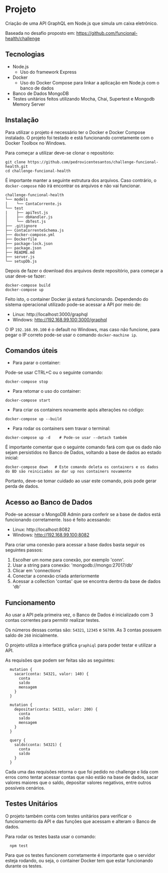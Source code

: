 # Projeto

Criação de uma API GraphQL em Node.js que simula um caixa eletrônico.

Baseada no desafio proposto em: https://github.com/funcional-health/challenge

## Tecnologias

- Node.js
  * Uso do framework Express
- Docker
  * Uso do Docker Compose para linkar a aplicação em Node.js com o banco de dados
- Banco de Dados MongoDB
- Testes unitários feitos utilizando Mocha, Chai, Supertest e Mongodb Memory Server

## Instalação

Para utilizar o projeto é necessário ter o Docker e Docker Compose instalado. O projeto foi testado e está funcionando corretamente com o Docker Toolbox no Windows.

Para começar a utilizar deve-se clonar o repositório:

```shell
git clone https://github.com/pedrovicentesantos/challenge-funcional-health.git
cd challenge-funcional-health
```

É importante manter a seguinte estrutura dos arquivos. Caso contrário, o `docker-compose` não irá encontrar os arquivos e não vai funcionar.
  
    challenge-funcional-health  
    └── models
    │    └── ContaCorrente.js
    └── test
    |    ├── apiTest.js
    │    ├── dbHandler.js
    │    └── dbTest.js
    ├── .gitignore
    ├── ContaCorrenteSchema.js
    ├── docker-compose.yml
    ├── Dockerfile
    ├── package-lock.json
    ├── package.json
    ├── README.md
    ├── server.js
    └── setupDb.js

Depois de fazer o download dos arquivos deste repositório, para começar a usar deve-se fazer:

```shell
docker-compose build  
docker-compose up
```

Feito isto, o container Docker já estará funcionando. Dependendo do sistema operacional utilizado pode-se acessar a API por meio de:
- Linux: http://localhost:3000/graphql
- Windows: http://192.168.99.100:3000/graphql

O IP `192.168.99.100` é o default no Windows, mas caso não funcione, para pegar o IP correto pode-se usar o comando `docker-machine ip`.

## Comandos úteis

- Para parar o container:

Pode-se usar CTRL+C ou o seguinte comando:

```shell
docker-compose stop
```

- Para retomar o uso do container:

```shell
docker-compose start
```

- Para criar os containers novamente após alterações no código:

```shell
docker-compose up --build
```

- Para rodar os containers sem travar o terminal:

```shell
docker-compose up -d    # Pode-se usar --detach também
```

É importante comentar que o seguinte comando fará com que os dado não sejam persistidos no Banco de Dados, voltando a base de dados ao estado inicial:

```shell
docker-compose down   # Este comando deleta os containers e os dados do BD são reiniciados ao dar up nos containers novamente
```

Portanto, deve-se tomar cuidado ao usar este comando, pois pode gerar perda de dados.

## Acesso ao Banco de Dados
Pode-se acessar o MongoDB Admin para conferir se a base de dados está funcionando corretamente. Isso é feito acessando:

- Linux: http://localhost:8082
- Windows: http://192.168.99.100:8082

Para criar uma conexão para acessar a base dados basta seguir os seguintes passos:

1. Escolher um nome para conexão, por exemplo 'conn'.
2. Usar a string para conexão: 'mongodb://mongo:27017/db'
3. Clicar em 'connections'
4. Conectar a conexão criada anteriormente
5. Acessar a collection 'contas' que se encontra dentro da base de dados 'db'

## Funcionamento
Ao usar a API pela primeira vez, o Banco de Dados é inicializado com 3 contas correntes para permitir realizar testes. 

Os números dessas contas são: `54321`, `12345` e `56789`. As 3 contas possuem saldo de `260` inicialmente.

O projeto utiliza a interface gráfica `graphiql` para poder testar e utilizar a API.

As requisões que podem ser feitas são as seguintes:

```shell
  mutation {
    sacar(conta: 54321, valor: 140) {
      conta
      saldo
      mensagem
    }
  }
```

```shell
  mutation {
    depositar(conta: 54321, valor: 200) {
      conta
      saldo
      mensagem
    }
  }
```

```shell
  query {
    saldo(conta: 54321) {
      conta
      saldo
    }
  }
```

Cada uma das requisões retorna o que foi pedido no challenge e lida com erros como tentar acessar contas que não estão na base de dados, sacar valores maiores que o saldo, depositar valores negativos, entre outros possíveis cenários.

## Testes Unitários
O projeto também conta com testes unitários para verificar o funcionamento da API e das funções que acessam e alteram o Banco de dados.

Para rodar os testes basta usar o comando:

```shell
  npm test
```

Para que os testes funcionem corretamente é importante que o servidor esteja rodando, ou seja, o container Docker tem que estar funcionando durante os testes.